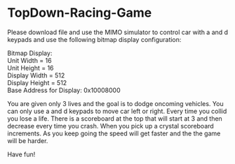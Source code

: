 # TopDown-Racing-Game

Please download file and use the MIMO simulator to control car with a and d keypads and use the following bitmap display configuration:

Bitmap Display:  
Unit Width = 16  
Unit Height = 16  
Display Width = 512  
Display Height = 512  
Base Address for Display: 0x10008000  
  
You are given only 3 lives and the goal is to dodge oncoming vehicles. You can only use a and d keypads to move car left or right. Every time you collid you lose a life. There is a scoreboard at the top that will start at 3 and then decrease every time you crash. When you pick up a crystal scoreboard increments. As you keep going the speed will get faster and the the game will be harder.
  
Have fun!
